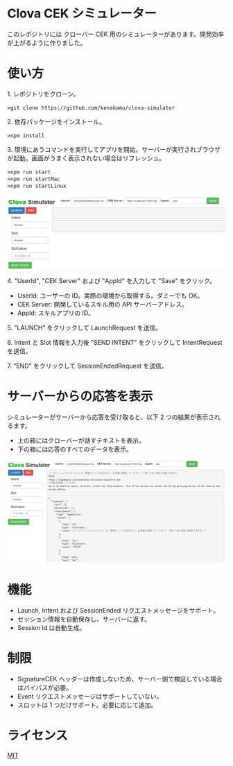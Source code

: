 # Clova CEK シミュレーター

このレポジトリには クローバー CEK 用のシミュレーターがあります。開発効率が上がるように作りました。

# 使い方

1\. レポジトリをクローン。

```shell
>git clone https://github.com/kenakamu/clova-simulator
```

2\. 依存パッケージをインストール。

```shell
>npm install
```

3\. 環境にあうコマンドを実行してアプリを開始。サーバーが実行されブラウザが起動。画面がうまく表示されない場合はリフレッシュ。

```shell
>npm run start
>npm run startMac
>npm run startLinux
```
![top.png](./Readme_Images/top.PNG)

4\. "UserId", "CEK Server" および "AppId" を入力して "Save" をクリック。

- UserId: ユーザーの ID。実際の環境から取得する。ダミーでも OK。
- CEK Server: 開発しているスキル用の API サーバーアドレス。
- AppId: スキルアプリの ID。

5\. "LAUNCH" をクリックして LaunchRequest を送信。

6\. Intent と Slot 情報を入力後 "SEND INTENT" をクリックして IntentRequest を送信。

7\. "END" をクリックして SessionEndedRequest を送信。

# サーバーからの応答を表示

シミュレーターがサーバーから応答を受け取ると、以下 2 つの結果が表示されるます。

- 上の箱にはクローバーが話すテキストを表示。
- 下の箱には応答のすべてのデータを表示。

![raw.png](./Readme_Images/raw.PNG)

# 機能

- Launch, Intent および SessionEnded リクエストメッセージをサポート。
- セッション情報を自動保存し、サーバーに返す。
- Session Id は自動生成。

# 制限

- SignatureCEK ヘッダーは作成しないため、サーバー側で検証している場合はバイパスが必要。
- Event リクエストメッセージはサポートしていない。
- スロットは 1 つだけサポート。必要に応じて追加。

# ライセンス

[MIT](./LICENSE)